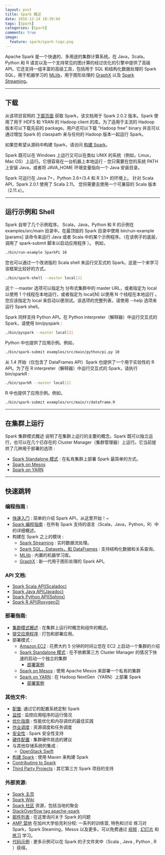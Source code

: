 ```yaml
---
layout: post
title: Spark 概述
date: 2016-12-24 18:39:04
tags: [Spark]
categories: [Spark]
comments: true
image:
  feature: spark/spark-logo.png
---
```



Apache Spark 是一个快速的、多用途的集群计算系统。在 Java，Scala，Python 和 R 语言以及一个支持常见的图计算的经过优化的引擎中提供了高级 API。它还支持一组丰富的高级工具，包括用于 SQL 和结构化数据处理的 Spark SQL，用于机器学习的 [MLlib](http://spark.apache.org/docs/latest/ml-guide.html "http://spark.apache.org/docs/latest/ml-guide.html")，用于图形处理的 [GraphX](http://spark.apache.org/docs/latest/graphx-programming-guide.html "http://spark.apache.org/docs/latest/graphx-programming-guide.html") 以及 [Spark Streaming](/2016/12/24/spark-streaming-programming-guide/ "/2016/12/24/spark-streaming-programming-guide/")。

<!-- more -->

***

## 下载

从该项目官网的 [下载页面](http://spark.apache.org/downloads.html "http://spark.apache.org/downloads.html") 获取 Spark，该文档用于 Spark 2.0.2 版本。Spark 使用了用于 HDFS 和 YRAN 的 Hadoop client 的库。为了适用于主流的 Hadoop 版本可以下载先前的 package。用户还可以下载 "Hadoop free" binary 并且可以 通过增加 Spark 的 classpath 来与任何的 Hadoop 版本一起运行 Spark。

如果您希望从源码中构建 Spark，请访问 [构建 Spark](/2016/12/24/spark-building-spark/ "/2016/12/24/spark-building-spark/")。

Spark 既可以在 Windows 上运行又可以在类似 UNIX 的系统（例如，Linux，Mac OS）上运行。它很容易在一台机器上本地运行 - 您只需要在您的系统 PATH 上安装 Java，或者将 JAVA_HOME 环境变量指向一个 Java 安装目录。

Spark 可运行在 Java 7+，Python 2.6+/3.4 和 R 3.1+ 的环境上。 针对 Scala API，Spark 2.0.1 使用了 Scala 2.11。 您将需要去使用一个可兼容的 Scala 版本（2.11.x）。

***

## 运行示例和 Shell

Spark 自带了几个示例程序。 Scala，Java，Python 和 R 的示例在 examples/src/main 目录中。在最顶层的 Spark 目录中使用 bin/run-example <class> [params] 该命令来运行 Java 或者 Scala 中的某个示例程序。（在该例子的底层，调用了 spark-submit 脚本以启动应用程序 ）。 例如，

```bash
./bin/run-example SparkPi 10
```

您也可以通过一个改进版的 Scala shell 来运行交互式的 Spark。这是一个来学习该框架比较好的方式。

```bash
./bin/spark-shell --master local[2]
```

这个 --master 选项可以指定为 分布式集群中的 master URL，或者指定为 local 以使用 1 个线程在本地运行，或者指定为 local[N] 以使用 N 个线程在本地运行 。您应该指定为 local 来启动以便测试。该选项的完整列表，请使用 --help 选项来运行 Spark shell。

Spark 同样支持 Python API。在 Python interpreter（解释器）中运行交互式的 Spark，请使用 bin/pyspark :

```bash
./bin/pyspark --master local[2]
```

Python 中也提供了应用示例。例如，

```bash
./bin/spark-submit examples/src/main/python/pi.py 10
```

从 1.4 开始（仅包含了 DataFrames API）Spark 也提供了一个用于实验性的 R API。为了在 R interpreter（解释器）中运行交互式的 Spark，请执行 bin/sparkR :

```bash
./bin/sparkR --master local[2]
```

R 中也提供了应用示例。例如，

```bash
./bin/spark-submit examples/src/main/r/dataframe.R
```

***

## 在集群上运行

Spark 集群模式概述 说明了在集群上运行的主要的概念。Spark 既可以独立运行，也可以在几个已存在的 Cluster Manager（集群管理器）上运行。它当前提供了几种用于部署的选项 :

- [Spark Standalone 模式](/2016/12/24/spark-standalone/) : 在私有集群上部署 Spark 最简单的方式。
- [Spark on Mesos](/2016/12/24/spark-running-on-mesos/)
- [Spark on YARN](/2016/12/24/spark-running-on-yarn/)

***

## 快速跳转

### 编程指南 :

- [快速入门](http://spark.apache.org/docs/latest/quick-start.html) : 简单的介绍 Spark API，从这里开始！~
- [Spark 编程指南](/2016/12/24/spark-programming-guides/) : 在所有 Spark 支持的语言（Scala，Java，Python，R）中的详细概述。
- 构建在 Spark 之上的模块 :
  - [Spark Streaming](/2016/12/24/spark-streaming-programming-guide/) : 实时数据流处理。
  - [Spark SQL，Datasets，和 DataFrames](/2016/12/24/spark-sql-programming-guide/) : 支持结构化数据和关系查询。
  - [MLlib](http://spark.apache.org/docs/latest/ml-guide.html) : 内置的机器学习库。
  - [GraphX](http://spark.apache.org/docs/latest/graphx-programming-guide.html) : 新一代用于图形处理的 Spark API。

### API 文档:

- [Spark Scala API(Scaladoc)](http://spark.apache.org/docs/latest/api/scala/index.html#org.apache.spark.package)
- [Spark Java API(Javadoc)](http://spark.apache.org/docs/latest/api/java/index.html)
- [Spark Python API(Sphinx)](http://spark.apache.org/docs/latest/api/python/index.html)
- [Spark R API(Roxygen2)](http://spark.apache.org/docs/latest/api/R/index.html)

### 部署指南:

- [集群模式概述](/2016/12/24/spark-cluster-overview/) : 在集群上运行时概念和组件的概述。
- [提交应用程序](/2016/12/24/spark-submitting-applications/) : 打包和部署应用。
- 部署模式 :
  - [Amazon EC2](https://github.com/amplab/spark-ec2) : 花费大约 5 分钟的时间让您在 EC2 上启动一个集群的介绍
  - [Spark Standalone 模式](/2016/12/24/spark-standalone/) : 在不依赖第三方 Cluster Manager 的情况下快速的启动一个独立的集群
    - [部署案例](/2016/12/24/examples/spark-standalone-example/ "/2016/12/24/examples/spark-standalone-example/")
  - [Spark on Mesos](/2016/12/24/spark-running-on-mesos/) : 使用 Apache Mesos 来部署一个私有的集群
  - [Spark on YARN](/2016/12/24/spark-running-on-yarn/) : 在 Hadoop NextGen（YARN）上部署 Spark
    - [部署案例](/2016/12/24/examples/spark-running-on-yarn-example/ "/2016/12/24/examples/spark-running-on-yarn-example/")

### 其他文件:

- [配置](/2016/12/24/spark-configuration/ "/2016/12/24/spark-configuration/"): 通过它的配置系统定制 Spark
- [监控](/2016/12/24/spark-monitoring/ "/2016/12/24/spark-monitoring/") : 监控应用程序的运行情况
- [优化指南](/2016/12/24/spark-tuning/ "/2016/12/24/spark-tuning/") : 性能优化和内存调优的最佳实践
- [作业调度](/2016/12/24/spark-job-scheduling/ "/2016/12/24/spark-job-scheduling/") : 资源调度和任务调度
- [安全性](/2016/12/24/spark-security/ "/2016/12/24/spark-security/") : Spark 安全性支持
- [硬件配置](/2016/12/24/spark-hardware-provisioning/ "/2016/12/24/spark-hardware-provisioning/") : 集群硬件挑选的建议
- 与其他存储系统的集成 :
  - [OpenStack Swift](http://spark.apache.org/docs/latest/storage-openstack-swift.html "http://spark.apache.org/docs/latest/storage-openstack-swift.html")
- [构建 Spark](/2016/12/24/spark-building-spark/ "/2016/12/24/spark-building-spark/") : 使用 Maven 来构建 Spark
- [Contributing to Spark](http://spark.apache.org/contributing.html "http://spark.apache.org/contributing.html")
- [Third Party Projects](http://spark.apache.org/third-party-projects.html "http://spark.apache.org/third-party-projects.html") : 其它第三方 Spark 项目的支持

### 外部资源:

- [Spark 主页](http://spark.apache.org/)
- [Spark Wiki](https://en.wikipedia.org/wiki/Apache_Spark)
- [Spark 社区](http://spark.apache.org/community.html) 资源，包括当地的聚会
- [StackOverflow tag apache-spark](http://stackoverflow.com/questions/tagged/apache-spark)
- [邮件列表](http://spark.apache.org/mailing-lists.html) : 在这里询问关于 Spark 的问题
- [AMP 营地](http://ampcamp.berkeley.edu/) 在加州大学伯克利分校: 一系列的训练营, 特色和讨论 练习对 Spark，Spark Steaming，Mesos 以及更多。可以免费通过 [视频](http://ampcamp.berkeley.edu/6/) , [幻灯片](http://ampcamp.berkeley.edu/6/) 和 [练习](http://ampcamp.berkeley.edu/6/exercises/) 学习。
- [代码示例](http://spark.apache.org/examples.html) : 更多示例可以在 Spark 的子文件夹中（Scala , Java , Python , R ）获得。
